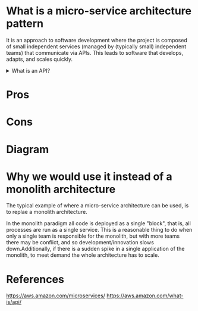 # What is a micro-service architecture pattern

It is an approach to software development where the project is composed of small independent services (managed by (typically small) independent teams) that communicate via APIs. This leads to software that develops, adapts, and scales quickly.

<details>
  <summary>What is an API?</summary>
  
  ### Application programming interface
  
  A a mechanism that enables two software components to communicate via a well defined set of definitions and protocols.

  **Application** stands for any software with a distinct function
  
  **Interface** is the set of definitions and protocols, i.e., how two components are contracted to communicate with eachother using requests and responses

  They are useful as a means of abstraction, as they allow a developer to use features/data from a service, application, or platform without any knowledge of the system.
  And since programs communicate via an API, when the programs are further developed the changes should not impact the API, this makes maintenance easier.
</details>



# Pros

# Cons

# Diagram

# Why we would use it instead of a monolith architecture

The typical example of where a micro-service architecture can be used, is to replae a monolith architecture.

In the monolith paradigm all code is deployed as a single "block", that is, all processes are run as a single service. This is a reasonable thing to do when only a single team is responsible for the monolith, but with more teams there may be conflict, and so development/innovation slows down.Additionally, if there is a sudden spike in a single application of the monolith, to meet demand the whole architecture has to scale.

# References
https://aws.amazon.com/microservices/
https://aws.amazon.com/what-is/api/
